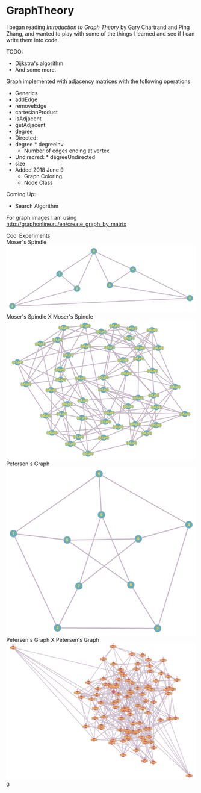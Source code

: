 # GraphTheory
I began reading *Introduction to Graph Theory* by Gary Chartrand and Ping Zhang, and wanted to play with some of the things I learned and see if I can write them into code.

TODO:
 * Dijkstra's algorithm
 * And some more.

Graph implemented with adjacency matrices with the following operations
 * Generics
 * addEdge
 * removeEdge
 * cartesianProduct
 * isAdjacent
 * getAdjacent
 * degree
  * Directed:
   * degree
    * degreeInv
      * Number of edges ending at vertex
   * Undirecred:
    * degreeUndirected
  * size
  * Added 2018 June 9
    * Graph Coloring
    * Node Class

Coming Up:
 * Search Algorithm


For graph images I am using
http://graphonline.ru/en/create_graph_by_matrix

Cool Experiments  
Moser's Spindle  
![alt text Moser's Spindle](https://github.com/justinba1010/GraphTheory/blob/master/MoserSpindle.png?raw=true)  
Moser's Spindle X Moser's Spindle  
![alt text Moser's Spindle^2](https://github.com/justinba1010/GraphTheory/blob/master/MoserSquared.png?raw=true)  
Petersen's Graph  
![alt text Petersen Graph](https://github.com/justinba1010/GraphTheory/blob/master/PetersenGraph.png?raw=true)  
Petersen's Graph X Petersen's Graph  
![alt text Petersen's Graph^2](https://github.com/justinba1010/GraphTheory/blob/master/PetersenSquared.png?raw=true)  g
